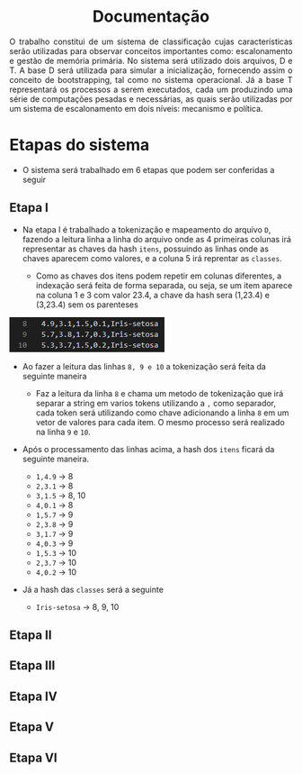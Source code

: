<h1 align="center">Documentação</h1>

<p align="justify">
	O trabalho constitui de um sistema de classificação cujas características serão utilizadas para observar conceitos importantes como: escalonamento e gestão de memória primária. No sistema será utilizado dois arquivos, D e T. A base D será utilizada para simular a inicialização, fornecendo assim o conceito de bootstrapping, tal como no sistema operacional. Já a base T representará os processos a serem executados, cada um produzindo uma série de computações pesadas e necessárias, as quais serão utilizadas por um sistema de escalonamento em dois níveis: mecanismo e política.
</p>

# Etapas do sistema

- O sistema será trabalhado em 6 etapas que podem ser conferidas a seguir

## Etapa I

- Na etapa I é trabalhado a tokenização e mapeamento do arquivo `D`, fazendo a leitura linha a linha do arquivo onde as 4 primeiras colunas irá representar as chaves da hash `itens`, possuindo as linhas onde as chaves aparecem como valores, e a coluna 5 irá reprentar as `classes`.

  - Como as chaves dos itens podem repetir em colunas diferentes, a indexação será feita de forma separada, ou seja, se um item aparece na coluna 1 e 3 com valor 23.4, a chave da hash sera (1,23.4) e (3,23.4) sem os parenteses

![Scrennshot](src/files/imgs/linhasD.png)

- Ao fazer a leitura das linhas `8, 9 e 10` a tokenização será feita da seguinte maneira

  - Faz a leitura da linha `8` e chama um metodo de tokenização que irá separar a string em varios tokens utilizando a `,` como separador, cada token será utilizando como chave adicionando a linha `8` em um vetor de valores para cada item. O mesmo processo será realizado na linha `9` e `10`.

- Após o processamento das linhas acima, a hash dos `itens` ficará da seguinte maneira.

  - `1,4.9` -> 8
  - `2,3.1` -> 8
  - `3,1.5` -> 8, 10
  - `4,0.1` -> 8
  - `1,5.7` -> 9
  - `2,3.8` -> 9
  - `3,1.7` -> 9
  - `4,0.3` -> 9
  - `1,5.3` -> 10
  - `2,3.7` -> 10
  - `4,0.2` -> 10

- Já a hash das `classes` será a seguinte
  - `Iris-setosa` -> 8, 9, 10

## Etapa II

## Etapa III

## Etapa IV

## Etapa V

## Etapa VI
